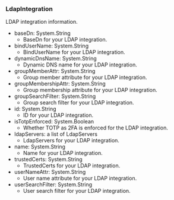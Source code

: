 ### LdapIntegration
LDAP integration information.

- baseDn: System.String
  - BaseDn for your LDAP integration.
- bindUserName: System.String
  - BindUserName for your LDAP integration.
- dynamicDnsName: System.String
  - Dynamic DNS name for your LDAP integration.
- groupMemberAttr: System.String
  - Group member attribute for your LDAP integration.
- groupMembershipAttr: System.String
  - Group membership attribute for your LDAP integration.
- groupSearchFilter: System.String
  - Group search filter for your LDAP integration.
- id: System.String
  - ID for your LDAP integration.
- isTotpEnforced: System.Boolean
  - Whether TOTP as 2FA is enforced for the LDAP integration.
- ldapServers: a list of LdapServers
  - LdapServers for your LDAP integration.
- name: System.String
  - Name for your LDAP integration.
- trustedCerts: System.String
  - TrustedCerts for your LDAP integration.
- userNameAttr: System.String
  - User name attribute for your LDAP integration.
- userSearchFilter: System.String
  - User search filter for your LDAP integration.
